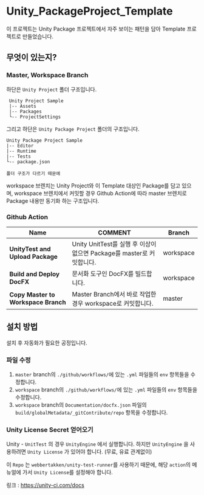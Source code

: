 # Unity_PackageProject_Template

이 프로젝트는 Unity Package 프로젝트에서 자주 보이는 패턴을 담아 Template 프로젝트로 만들었습니다.

## 무엇이 있는지?

### Master, Workspace Branch

하단은 `Unity Project` 폴더 구조입니다.

```
 Unity Project Sample
 |-- Assets
 |-- Packages
 └-- ProjectSettings
 ```
 
 그리고 하단은 `Unity Package Project` 폴더의 구조입니다.
 
 ```
 Unity Package Project Sample
 |-- Editor
 |-- Runtime
 |-- Tests
 └-- package.json
 ```
 
 `폴더 구조가 다르기 때문에`
 
 workspace 브렌치는 Unity Project와 이 Template 대상인 Package를 담고 있으며,
 workspace 브렌치에서 커밋할 경우 Github Action에 따라 master 브렌치로 Package 내용만 동기화 하는 구조입니다.
 

### Github Action
| Name | COMMENT | Branch |
| ------ | ------ | ------ |
| <b>UnityTest and Upload Package</b> | Unity UnitTest를 실행 후 이상이 없으면 Package를 master로 커밋합니다. | workspace |
| <b>Build and Deploy DocFX</b> | 문서화 도구인 DocFX를 빌드합니다. | workspace |
| <b>Copy Master to Workspace Branch</b> | Master Branch에서 바로 작업한 경우 workspace로 커밋합니다. | master |


## 설치 방법
설치 후 자동화가 필요한 공정입니다.

### 파일 수정
1. `master` branch의 `./github/workflows/`에 있는 `.yml` 파일들의 `env` 항목들을 수정합니다.
2. `workspace` branch의 `./github/workflows/`에 있는 `.yml` 파일들의 `env` 항목들을 수정합니다.
3. `workspace` branch의 `Documentation/docfx.json` 파일의 `build/globalMetadata/_gitContribute/repo` 항목을 수정합니다.

### Unity License Secret 얻어오기
Unity - `UnitTest` 의 경우 `UnityEngine` 에서 실행합니다.
하지만 `UnityEngine` 을 사용하려면 `Unity License` 가 있어야 합니다. (무료, 유료 관계없이)

이 `Repo` 는 `webbertakken/unity-test-runner`를 사용하기 때문에,
해당 `action`의 메뉴얼에 가서 `Unity License`를 설정해야 합니다.

링크 : https://unity-ci.com/docs